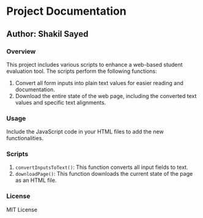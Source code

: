 # Project Documentation

## Author: Shakil Sayed

### Overview

This project includes various scripts to enhance a web-based student evaluation tool. 
The scripts perform the following functions:

1. Convert all form inputs into plain text values for easier reading and documentation.
2. Download the entire state of the web page, including the converted text values and specific text alignments.

### Usage

Include the JavaScript code in your HTML files to add the new functionalities.

### Scripts

1. `convertInputsToText()`: This function converts all input fields to text.
2. `downloadPage()`: This function downloads the current state of the page as an HTML file.

### License

MIT License
